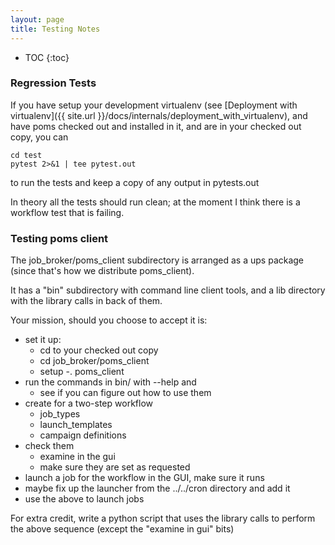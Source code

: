 ```yaml
---
layout: page
title: Testing Notes
---
```

* TOC
{:toc}
### Regression Tests
If you have setup your development virtualenv (see [Deployment with virtualenv]({{ site.url }}/docs/internals/deployment_with_virtualenv), and have poms checked out and installed in it, and are in your checked out copy, you can

    cd test
    pytest 2>&1 | tee pytest.out

to run the tests and keep a copy of any output in pytests.out

In theory all the tests should run clean; at the moment I think there is a workflow test that is failing.

### Testing poms client
The job_broker/poms_client subdirectory is arranged as a ups package (since that's how we distribute poms_client).

It has a "bin" subdirectory with command line client tools, and a lib directory with the library calls in back of them.

Your mission, should you choose to accept it is:

* set it up:
  * cd to your checked out copy
  * cd job_broker/poms_client
  * setup -. poms_client
* run the commands in bin/ with --help and
  * see if you can figure out how to use them
* create for a two-step workflow
  * job_types
  * launch_templates
  * campaign definitions
* check them
  * examine in the gui
  * make sure they are set as requested
* launch a job for the workflow in the GUI, make sure it runs
* maybe fix up the launcher from the ../../cron directory and add it
* use the above to launch jobs

For extra credit, write a python script that uses the library calls to perform the above sequence
(except the "examine in gui" bits)